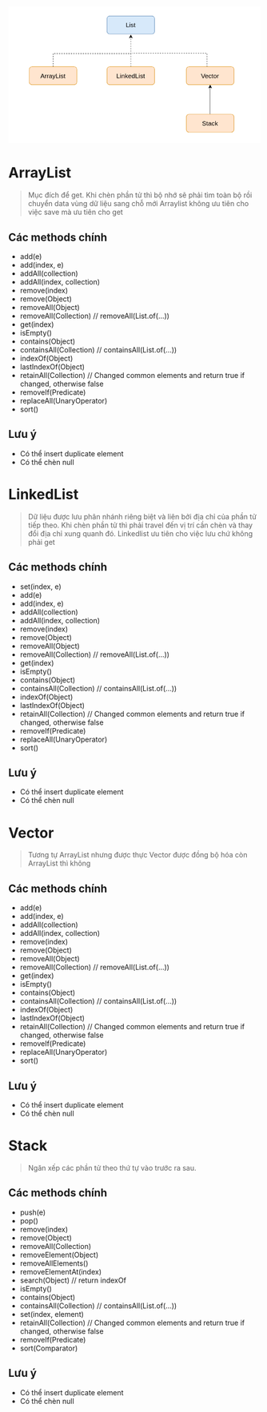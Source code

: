 ![List.png](../../../../../../images/List.png)

# ArrayList
> Mục đích để get. Khi chèn phần tử thì bộ nhớ sẽ phải tìm toàn bộ rồi chuyển data vùng dữ liệu sang chỗ mới
> Arraylist không ưu tiên cho việc save mà ưu tiên cho get
## Các methods chính
* add(e)
* add(index, e)
* addAll(collection)
* addAll(index, collection)
* remove(index)
* remove(Object)
* removeAll(Object)
* removeAll(Collection) // removeAll(List.of(...))
* get(index)
* isEmpty()
* contains(Object)
* containsAll(Collection) // containsAll(List.of(...))
* indexOf(Object)
* lastIndexOf(Object)
* retainAll(Collection)  // Changed common elements and return true if changed, otherwise false 
* removeIf(Predicate)
* replaceAll(UnaryOperator)
* sort()

## Lưu ý
* Có thể insert duplicate element
* Có thể chèn null

# LinkedList
> Dữ liệu được lưu phân nhánh riêng biệt và liên bởi địa chỉ của phần tử tiếp theo.
> Khi chèn phần tử thì phải travel đến vị trí cần chèn và thay đổi địa chỉ xung quanh đó.
> Linkedlist ưu tiên cho việc lưu chứ không phải get 
## Các methods chính
* set(index, e)
* add(e)
* add(index, e)
* addAll(collection)
* addAll(index, collection)
* remove(index)
* remove(Object)
* removeAll(Object)
* removeAll(Collection) // removeAll(List.of(...))
* get(index)
* isEmpty()
* contains(Object)
* containsAll(Collection) // containsAll(List.of(...))
* indexOf(Object)
* lastIndexOf(Object)
* retainAll(Collection)  // Changed common elements and return true if changed, otherwise false
* removeIf(Predicate)
* replaceAll(UnaryOperator)
* sort()

## Lưu ý
* Có thể insert duplicate element
* Có thể chèn null

# Vector
> Tương tự ArrayList nhưng được thực Vector được đồng bộ hóa còn ArrayList thì không
## Các methods chính
* add(e)
* add(index, e)
* addAll(collection)
* addAll(index, collection)
* remove(index)
* remove(Object)
* removeAll(Object)
* removeAll(Collection) // removeAll(List.of(...))
* get(index)
* isEmpty()
* contains(Object)
* containsAll(Collection) // containsAll(List.of(...))
* indexOf(Object)
* lastIndexOf(Object)
* retainAll(Collection)  // Changed common elements and return true if changed, otherwise false
* removeIf(Predicate)
* replaceAll(UnaryOperator)
* sort()

## Lưu ý
* Có thể insert duplicate element
* Có thể chèn null

# Stack
> Ngăn xếp các phần tử theo thứ tự vào trước ra sau.
## Các methods chính
* push(e)
* pop()
* remove(index)
* remove(Object)
* removeAll(Collection)
* removeElement(Object)
* removeAllElements()
* removeElementAt(index)
* search(Object)  // return indexOf
* isEmpty()
* contains(Object)
* containsAll(Collection) // containsAll(List.of(...))
* set(index, element)
* retainAll(Collection)  // Changed common elements and return true if changed, otherwise false
* removeIf(Predicate)
* sort(Comparator)

## Lưu ý
* Có thể insert duplicate element
* Có thể chèn null
